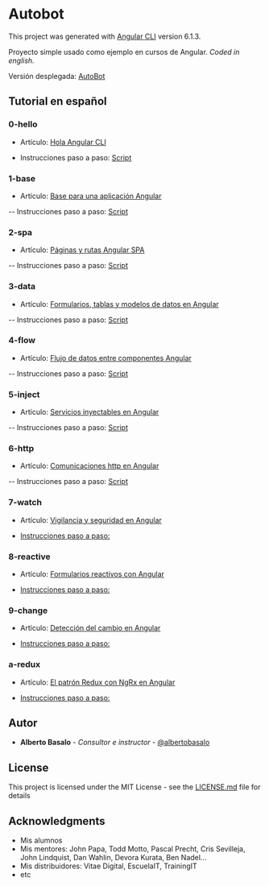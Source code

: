 # Autobot

This project was generated with [Angular CLI](https://github.com/angular/angular-cli) version 6.1.3.

Proyecto simple usado como ejemplo en cursos de Angular. *Coded in english.*

Versión desplegada: [AutoBot](https://academiabinaria.github.io/autobot/)

## Tutorial en español

### 0-hello

- Artículo: [Hola Angular CLI](https://academia-binaria.com/hola-angular-cli/)

- Instrucciones paso a paso: [Script](./readme/0-hello.md)

### 1-base

- Artículo: [Base para una aplicación Angular](https://academia-binaria.com/base-aplicacion-angular/)

-- Instrucciones paso a paso: [Script](./readme/1-base.md)

### 2-spa

- Artículo: [Páginas y rutas Angular SPA](https://academia-binaria.com/paginas-y-rutas-angular-spa/)

-- Instrucciones paso a paso: [Script](./readme/2-spa.md)

### 3-data

- Artículo: [Formularios, tablas y modelos de datos en Angular](https://academia-binaria.com/formularios-tablas-y-modelos-de-datos-en-angular/)

-- Instrucciones paso a paso: [Script](./readme/3-data.md)

### 4-flow

- Artículo: [Flujo de datos entre componentes Angular](https://academia-binaria.com/flujo-de-datos-entre-componentes-angular/)

-- Instrucciones paso a paso: [Script](./readme/4-flow.md)

### 5-inject

- Artículo: [Servicios inyectables en Angular](https://academia-binaria.com/servicios-inyectables-en-Angular/)

-- Instrucciones paso a paso: [Script](./readme/5-inject.md)

### 6-http

- Artículo: [Comunicaciones http en Angular](https://academia-binaria.com/comunicaciones-http-en-Angular/)

-- Instrucciones paso a paso: [Script](./readme/6-http.md)

### 7-watch

- Artículo: [Vigilancia y seguridad en Angular](https://academia-binaria.com/vigilancia-y-seguridad-en-Angular/)

- [Instrucciones paso a paso:](./readme/7-watch.md)

### 8-reactive

- Artículo: [Formularios reactivos con Angular](https://academia-binaria.com/formularios-reactivos-con-Angular/)

- [Instrucciones paso a paso:](./readme/8-reactive.md)

### 9-change

- Artículo: [Detección del cambio en Angular](https://academia-binaria.com/deteccion-del-cambio-en-Angular/)

- [Instrucciones paso a paso:](./readme/9-change.md)

### a-redux

- Artículo: [El patrón Redux con NgRx en Angular](https://academia-binaria.com/el-patron-redux-con-ngrx-en-angular/)

- [Instrucciones paso a paso:](./readme/a-redux.md)

## Autor

* **Alberto Basalo** - *Consultor e instructor* - [@albertobasalo](https://twitter.com/albertobasalo)


## License

This project is licensed under the MIT License - see the [LICENSE.md](LICENSE.md) file for details

## Acknowledgments

* Mis alumnos
* Mis mentores: John Papa, Todd Motto, Pascal Precht, Cris Sevilleja, John Lindquist, Dan Wahlin, Devora Kurata, Ben Nadel...
* Mis distribuidores: Vitae Digital, EscuelaIT, TrainingIT
* etc

